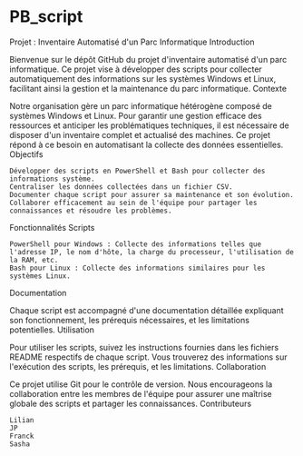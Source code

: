 # PB_script

Projet : Inventaire Automatisé d'un Parc Informatique
Introduction

Bienvenue sur le dépôt GitHub du projet d'inventaire automatisé d'un parc informatique. Ce projet vise à développer des scripts pour collecter automatiquement des informations sur les systèmes Windows et Linux, facilitant ainsi la gestion et la maintenance du parc informatique.
Contexte

Notre organisation gère un parc informatique hétérogène composé de systèmes Windows et Linux. Pour garantir une gestion efficace des ressources et anticiper les problématiques techniques, il est nécessaire de disposer d'un inventaire complet et actualisé des machines. Ce projet répond à ce besoin en automatisant la collecte des données essentielles.
Objectifs

    Développer des scripts en PowerShell et Bash pour collecter des informations système.
    Centraliser les données collectées dans un fichier CSV.
    Documenter chaque script pour assurer sa maintenance et son évolution.
    Collaborer efficacement au sein de l'équipe pour partager les connaissances et résoudre les problèmes.

Fonctionnalités
Scripts

    PowerShell pour Windows : Collecte des informations telles que l'adresse IP, le nom d'hôte, la charge du processeur, l'utilisation de la RAM, etc.
    Bash pour Linux : Collecte des informations similaires pour les systèmes Linux.

Documentation

Chaque script est accompagné d'une documentation détaillée expliquant son fonctionnement, les prérequis nécessaires, et les limitations potentielles.
Utilisation

Pour utiliser les scripts, suivez les instructions fournies dans les fichiers README respectifs de chaque script. Vous trouverez des informations sur l'exécution des scripts, les prérequis, et les limitations.
Collaboration

Ce projet utilise Git pour le contrôle de version. Nous encourageons la collaboration entre les membres de l'équipe pour assurer une maîtrise globale des scripts et partager les connaissances.
Contributeurs

    Lilian
    JP
    Franck
    Sasha

